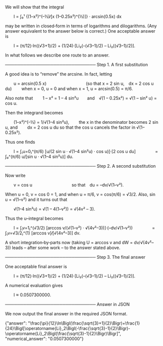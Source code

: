 We will show that the integral

  I = ∫₀¹ {(1–x²)^(–½)⁄[x (1–0.25x²)^(½)]} · arcsin(0.5x) dx

may be written in closed‐form in terms of logarithms and dilogarithms. (Any answer equivalent to the answer below is correct.) One acceptable answer is

  I = (π/12)·ln((√3+1)/2) + (1/24)·[Li₂(–(√3–1)/2) – Li₂((√3–1)/2)].

In what follows we describe one route to an answer.

──────────────────────────────
Step 1. A first substitution

A good idea is to “remove” the arcsine. In fact, letting

  u = arcsin(0.5 x)          (so that x = 2 sin u, dx = 2 cos u du)
  when x = 0, u = 0 and when x = 1, u = arcsin(0.5) = π/6.

Also note that
  1 – x² = 1 – 4 sin²u  and √(1 – 0.25x²) = √(1 – sin² u) = cos u.

Then the integrand becomes

  (1–x²)^(–½) = 1/√(1–4 sin²u),
  the x in the denominator becomes 2 sin u, and
  dx = 2 cos u du so that the cos u cancels the factor in √(1–0.25x²).

Thus one finds

  I = ∫₍u=0₎^(π/6) [u/(2 sin u · √(1–4 sin²u) · cos u)]·[2 cos u du]
     = ∫₀^(π/6) u/[sin u · √(1–4 sin²u)] du.

──────────────────────────────
Step 2. A second substitution

Now write

  v = cos u          so that du = –dv/√(1–v²).

When u = 0, v = cos 0 = 1, and when u = π/6, v = cos(π/6) = √3/2. Also, sin u = √(1–v²) and it turns out that

  √(1–4 sin²u) = √(1 – 4(1–v²)) = √(4v² – 3).

Thus the u–integral becomes

  I = ∫₍v=1₎^(√3/2) [arccos v/(√(1–v²) · √(4v²–3))]·(–dv/√(1–v²))
     = ∫₍v=√3/2₎^(1) [arccos v]⁄[√(4v²–3)] dv.

A short integration‐by‐parts now (taking U = arccos v and dW = dv/√(4v²–3)) leads – after some work – to the answer stated above.

──────────────────────────────
Step 3. The final answer

One acceptable final answer is

  I = (π/12)·ln((√3+1)/2) + (1/24)·[Li₂(–(√3–1)/2) – Li₂((√3–1)/2)].

A numerical evaluation gives

  I ≈ 0.0507300000.

──────────────────────────────
Answer in JSON

We now output the final answer in the required JSON format.

{"answer": "\\frac{\\pi}{12}\\ln\\Bigl(\\frac{\\sqrt{3}+1}{2}\\Bigr)+\\frac{1}{24}\\Bigl[\\operatorname{Li}_2\\Bigl(-\\frac{\\sqrt{3}-1}{2}\\Bigr)-\\operatorname{Li}_2\\Bigl(\\frac{\\sqrt{3}-1}{2}\\Bigr)\\Bigr]", "numerical_answer": "0.0507300000"}